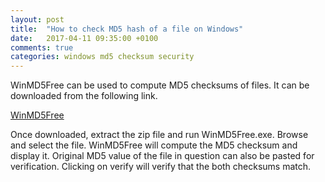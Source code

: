 ```yaml
---
layout: post
title:  "How to check MD5 hash of a file on Windows"
date:   2017-04-11 09:35:00 +0100
comments: true
categories: windows md5 checksum security
---
```

WinMD5Free can be used to compute MD5 checksums of files. It can be downloaded from the following link.

[WinMD5Free](http://winmd5.com/)

Once downloaded, extract the zip file and run WinMD5Free.exe.
Browse and select the file. WinMD5Free will compute the MD5 checksum and display it.
Original MD5 value of the file in question can also be pasted for verification. Clicking on verify will verify that the both checksums match.
